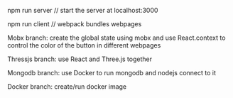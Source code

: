 npm run server // start the server at localhost:3000

npm run client // webpack bundles webpages

Mobx branch: create the global state using mobx and use React.context to control the color of the button in different webpages

Thressjs branch: use React and Three.js together 

Mongodb branch: use Docker to run mongodb and nodejs connect to it 

Docker branch: create/run docker image 
